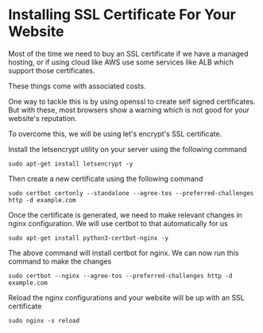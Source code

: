 # Installing SSL Certificate For Your Website

Most of the time we need to buy an SSL certificate if we have a managed hosting, or if using cloud like AWS use some services like ALB which support those certificates.

These things come with associated costs.

One way to tackle this is by using openssl to create self signed certificates. But with these, most browsers show a warning which is not good for your website's reputation.

To overcome this, we will be using let's encrypt's SSL certificate.

Install the letsencrypt utility on your server using the following command
```
sudo apt-get install letsencrypt -y
```
Then create a new certificate using the following command
```
sudo certbot certonly --standalone --agree-tos --preferred-challenges http -d example.com
```
Once the certificate is generated, we need to make relevant changes in nginx configuration. We will use certbot to that automatically for us
```
sudo apt-get install python3-certbot-nginx -y
```
The above command will install certbot for nginx. We can now run this command to make the changes
```
sudo certbot --nginx --agree-tos --preferred-challenges http -d example.com
```
Reload the nginx configurations and your website will be up with an SSL certificate
```
sudo nginx -s reload
```

